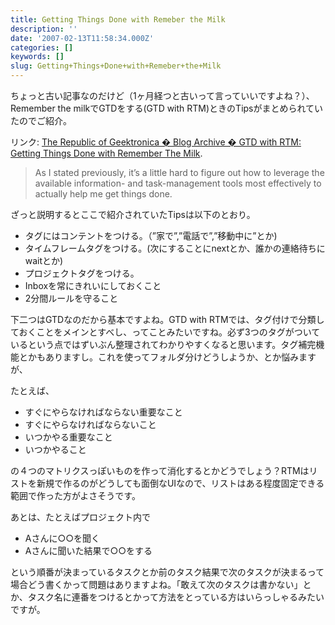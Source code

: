```yaml
---
title: Getting Things Done with Remeber the Milk
description: ''
date: '2007-02-13T11:58:34.000Z'
categories: []
keywords: []
slug: Getting+Things+Done+with+Remeber+the+Milk
---
```

ちょっと古い記事なのだけど（1ヶ月経つと古いって言っていいですよね？）、Remember the milkでGTDをする(GTD with RTM)ときのTipsがまとめられていたのでご紹介。

リンク: [The Republic of Geektronica � Blog Archive � GTD with RTM: Getting Things Done with Remember The Milk](http://www.geektronica.com/2007-01-15-gtd-with-rtm-getting-things-done-with-remember-the-milk "The Republic of Geektronica � Blog Archive � GTD with RTM: Getting Things Done with Remember The Milk").

> As I stated previously, it’s a little hard to figure out how to leverage the available information- and task-management tools most effectively to actually help me get things done.

ざっと説明するとここで紹介されていたTipsは以下のとおり。

*   タグにはコンテントをつける。（”家で”,”電話で”,”移動中に”とか)
*   タイムフレームタグをつける。(次にすることにnextとか、誰かの連絡待ちにwaitとか)
*   プロジェクトタグをつける。
*   Inboxを常にきれいにしておくこと
*   2分間ルールを守ること

下二つはGTDなのだから基本ですよね。GTD with RTMでは、タグ付けで分類しておくことをメインとすべし、ってことみたいですね。必ず3つのタグがついているという点ではずいぶん整理されてわかりやすくなると思います。タグ補完機能とかもありますし。これを使ってフォルダ分けどうしようか、とか悩みますが、

たとえば、

*   すぐにやらなければならない重要なこと
*   すぐにやらなければならないこと
*   いつかやる重要なこと
*   いつかやること

の４つのマトリクスっぽいものを作って消化するとかどうでしょう？RTMはリストを新規で作るのがどうしても面倒なUIなので、リストはある程度固定できる範囲で作った方がよさそうです。

あとは、たとえばプロジェクト内で

*   Aさんに○○を聞く
*   Aさんに聞いた結果で○○をする

という順番が決まっているタスクとか前のタスク結果で次のタスクが決まるって場合どう書くかって問題はありますよね。「敢えて次のタスクは書かない」とか、タスク名に連番をつけるとかって方法をとっている方はいらっしゃるみたいですが。